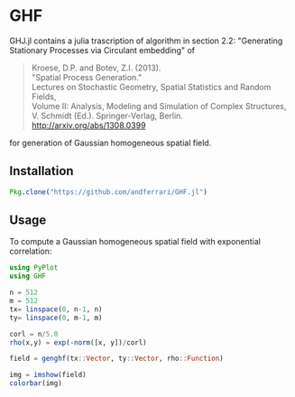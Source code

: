 # GHF

GHJ.jl contains a julia trascription of algorithm in section 2.2:
"Generating Stationary Processes via Circulant embedding" of

> Kroese, D.P. and Botev, Z.I. (2013). <br />
> "Spatial Process Generation." <br />
> Lectures on Stochastic Geometry, Spatial Statistics and Random Fields, <br />
> Volume II: Analysis, Modeling and Simulation of Complex Structures, <br />
> V. Schmidt (Ed.).  Springer-Verlag, Berlin. <br />
> http://arxiv.org/abs/1308.0399

for generation of Gaussian homogeneous spatial field.

## Installation

```julia
Pkg.clone("https://github.com/andferrari/GHF.jl")
```

## Usage

To compute a Gaussian homogeneous spatial field with
exponential correlation:

```julia
using PyPlot
using GHF

n = 512
m = 512
tx= linspace(0, n-1, n)
ty= linspace(0, m-1, m)

corl = n/5.0
rho(x,y) = exp(-norm([x, y])/corl)

field = genghf(tx::Vector, ty::Vector, rho::Function)

img = imshow(field)
colorbar(img)
```
